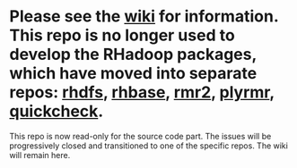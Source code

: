 # Please see the [wiki](https://github.com/RevolutionAnalytics/RHadoop/wiki) for information. This repo is no longer used to develop the RHadoop packages, which have moved into separate repos: [rhdfs](https://github.com/RevolutionAnalytics/rhdfs), [rhbase](https://github.com/RevolutionAnalytics/rhbase), [rmr2](https://github.com/RevolutionAnalytics/rmr2), [plyrmr](https://github.com/RevolutionAnalytics/plyrmr), [quickcheck](https://github.com/RevolutionAnalytics/quickchek).
This repo is now read-only for the source code part. The issues will be progressively closed and transitioned to one of the specific repos. The wiki will remain here.
